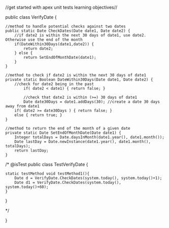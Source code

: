 //get started with apex unit tests learning objectives//

public class VerifyDate {
	
	//method to handle potential checks against two dates
	public static Date CheckDates(Date date1, Date date2) {
		//if date2 is within the next 30 days of date1, use date2.  Otherwise use the end of the month
		if(DateWithin30Days(date1,date2)) {
			return date2;
		} else {
			return SetEndOfMonthDate(date1);
		}
	}
	
	//method to check if date2 is within the next 30 days of date1
	private static Boolean DateWithin30Days(Date date1, Date date2) {
		//check for date2 being in the past
        	if( date2 < date1) { return false; }
        
        	//check that date2 is within (>=) 30 days of date1
        	Date date30Days = date1.addDays(30); //create a date 30 days away from date1
		if( date2 >= date30Days ) { return false; }
		else { return true; }
	}

	//method to return the end of the month of a given date
	private static Date SetEndOfMonthDate(Date date1) {
		Integer totalDays = Date.daysInMonth(date1.year(), date1.month());
		Date lastDay = Date.newInstance(date1.year(), date1.month(), totalDays);
		return lastDay;
	}
/*
@isTest
public class TestVerifyDate {

    static testMethod void testMethod1(){
        Date d = VerifyDate.CheckDates(system.today(), system.today()+1);
        Date d1 = VerifyDate.CheckDates(system.today(), system.today()+60);
    }
}

*/

}
